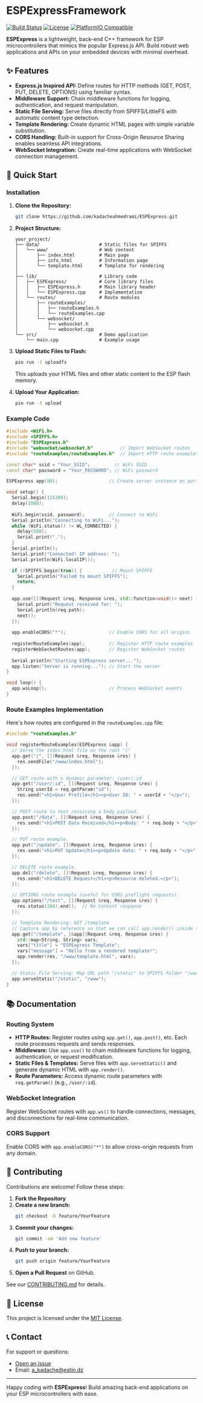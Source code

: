 # ESPExpressFramework

[![Build Status](https://img.shields.io/badge/build-passing-brightgreen)](https://github.com/kadacheahmedrami/ESPExpress)
[![License](https://img.shields.io/badge/License-MIT-blue.svg)](LICENSE)
[![PlatformIO Compatible](https://img.shields.io/badge/PlatformIO-compatible-brightgreen)](https://platformio.org)

**ESPExpress** is a lightweight, back-end C++ framework for ESP microcontrollers that mimics the popular Express.js API. Build robust web applications and APIs on your embedded devices with minimal overhead.

## ✨ Features

- **Express.js Inspired API:** Define routes for HTTP methods (GET, POST, PUT, DELETE, OPTIONS) using familiar syntax.
- **Middleware Support:** Chain middleware functions for logging, authentication, and request manipulation.
- **Static File Serving:** Serve files directly from SPIFFS/LittleFS with automatic content type detection.
- **Template Rendering:** Create dynamic HTML pages with simple variable substitution.
- **CORS Handling:** Built-in support for Cross-Origin Resource Sharing enables seamless API integrations.
- **WebSocket Integration:** Create real-time applications with WebSocket connection management.

## 🚀 Quick Start

### Installation

1. **Clone the Repository:**
   ```bash
   git clone https://github.com/kadacheahmedrami/ESPExpress.git
   ```

2. **Project Structure:**
   ```
   your_project/
   ├── data/                      # Static files for SPIFFS
   │   └── www/                   # Web content
   │       ├── index.html         # Main page
   │       ├── info.html          # Information page
   │       └── template.html      # Template for rendering
   │
   ├── lib/                       # Library code
   │   ├── ESPExpress/            # Core library files
   │   │   ├── ESPExpress.h       # Main library header
   │   │   └── ESPExpress.cpp     # Implementation
   │   └── routes/                # Route modules
   │       ├── routeExamples/
   │       │   ├── routeExamples.h
   │       │   └── routeExamples.cpp
   │       └── websocket/
   │           ├── websocket.h
   │           └── websocket.cpp
   └── src/                       # Demo application
       └── main.cpp               # Example usage
   ```

3. **Upload Static Files to Flash:**
   ```bash
   pio run -t uploadfs
   ```
   This uploads your HTML files and other static content to the ESP flash memory.

4. **Upload Your Application:**
   ```bash
   pio run -t upload
   ```

### Example Code

```cpp
#include <WiFi.h>
#include <SPIFFS.h>
#include "ESPExpress.h"
#include "websocket/websocket.h"          // Import WebSocket routes
#include "routeExamples/routeExamples.h"  // Import HTTP route examples

const char* ssid = "Your_SSID";         // WiFi SSID
const char* password = "Your_PASSWORD"; // WiFi password

ESPExpress app(80);                   // Create server instance on port 80

void setup() {
  Serial.begin(115200);
  delay(1000);
  
  WiFi.begin(ssid, password);         // Connect to WiFi
  Serial.println("Connecting to WiFi...");
  while (WiFi.status() != WL_CONNECTED) {
    delay(500);
    Serial.print(".");
  }
  Serial.println();
  Serial.print("Connected! IP address: "); 
  Serial.println(WiFi.localIP());

  if (!SPIFFS.begin(true)) {           // Mount SPIFFS
    Serial.println("Failed to mount SPIFFS");
    return;
  }
  
  app.use([](Request &req, Response &res, std::function<void()> next) { // Log request path
    Serial.print("Request received for: "); 
    Serial.println(req.path); 
    next();
  });
  
  app.enableCORS("*");                // Enable CORS for all origins
  
  registerRouteExamples(app);         // Register HTTP route examples
  registerWebSocketRoutes(app);       // Register WebSocket routes
  
  Serial.println("Starting ESPExpress server...");
  app.listen("Server is running..."); // Start the server
}

void loop() {
  app.wsLoop();                       // Process WebSocket events
}
```

### Route Examples Implementation

Here's how routes are configured in the `routeExamples.cpp` file:

```cpp
#include "routeExamples.h"

void registerRouteExamples(ESPExpress &app) {
  // Serve the index.html file on the root "/"
  app.get("/", [](Request &req, Response &res) {
    res.sendFile("/www/index.html");
  });

  // GET route with a dynamic parameter: /user/:id
  app.get("/user/:id", [](Request &req, Response &res) {
    String userId = req.getParam("id");
    res.send("<h1>User Profile</h1><p>User ID: " + userId + "</p>");
  });

  // POST route to test receiving a body payload.
  app.post("/data", [](Request &req, Response &res) {
    res.send("<h1>POST Data Received</h1><p>Body: " + req.body + "</p>");
  });

  // PUT route example.
  app.put("/update", [](Request &req, Response &res) {
    res.send("<h1>PUT Update</h1><p>Update data: " + req.body + "</p>");
  });

  // DELETE route example.
  app.del("/delete", [](Request &req, Response &res) {
    res.send("<h1>DELETE Request</h1><p>Resource deleted.</p>");
  });

  // OPTIONS route example (useful for CORS preflight requests).
  app.options("/test", [](Request &req, Response &res) {
    res.status(204).end();  // No Content response
  });

  // Template Rendering: GET /template
  // Capture app by reference so that we can call app.render() inside the lambda.
  app.get("/template", [&app](Request &req, Response &res) {
    std::map<String, String> vars;
    vars["title"] = "ESPExpress Template";
    vars["message"] = "Hello from a rendered template!";
    app.render(res, "/www/template.html", vars);
  });

  // Static File Serving: Map URL path "/static" to SPIFFS folder "/www"
  app.serveStatic("/static", "/www");
}
```

## 📚 Documentation

### Routing System

- **HTTP Routes:** Register routes using `app.get()`, `app.post()`, etc. Each route processes requests and sends responses.
- **Middleware:** Use `app.use()` to chain middleware functions for logging, authentication, or request modification.
- **Static Files & Templates:** Serve files with `app.serveStatic()` and generate dynamic HTML with `app.render()`.
- **Route Parameters:** Access dynamic route parameters with `req.getParam()` (e.g., `/user/:id`).

### WebSocket Integration

Register WebSocket routes with `app.ws()` to handle connections, messages, and disconnections for real-time communication.

### CORS Support

Enable CORS with `app.enableCORS("*")` to allow cross-origin requests from any domain.

## 🤝 Contributing

Contributions are welcome! Follow these steps:

1. **Fork the Repository**
2. **Create a new branch:**
   ```bash
   git checkout -b feature/YourFeature
   ```
3. **Commit your changes:**
   ```bash
   git commit -am 'Add new feature'
   ```
4. **Push to your branch:**
   ```bash
   git push origin feature/YourFeature
   ```
5. **Open a Pull Request** on GitHub.

See our [CONTRIBUTING.md](https://github.com/kadacheahmedrami/ESPExpress/blob/main/CONTRIBUTING.md) for details.

## 📝 License

This project is licensed under the [MIT License](LICENSE).

## 📞 Contact

For support or questions:
- [Open an issue](https://github.com/kadacheahmedrami/ESPExpress/issues)
- Email: [a_kadache@estin.dz](mailto:a_kadache@estin.dz)

---

Happy coding with **ESPExpress**! Build amazing back-end applications on your ESP microcontrollers with ease.
